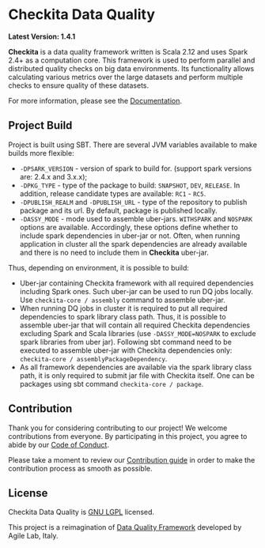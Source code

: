 # Checkita Data Quality

**Latest Version: 1.4.1**

**Checkita** is a data quality framework written is Scala 2.12 and uses Spark 2.4+ as a computation core.
This framework is used to perform parallel and distributed quality checks on big data environments.
Its functionality allows calculating various metrics over the large datasets and perform multiple checks to ensure quality of these datasets.

For more information, please see the [Documentation](https://raiffeisen-dgtl.github.io/checkita-data-quality/).

## Project Build

Project is built using SBT. There are several JVM variables available to make builds more flexible:

* `-DPSARK_VERSION` - version of spark to build for. (support spark versions are: 2.4.x and 3.x.x);
* `-DPKG_TYPE` - type of the package to build: `SNAPSHOT`, `DEV`, `RELEASE`.
  In addition, release candidate types are available: `RC1` - `RC5`.
* `-DPUBLISH_REALM` and `-DPUBLISH_URL` - type of the repository to publish package and its url.
  By default, package is published locally.
* `-DASSY_MODE` - mode used to assemble uber-jars. `WITHSPARK` and `NOSPARK` options are available.
  Accordingly, these options define whether to include spark dependencies in uber-jar or not.
  Often, when running application in cluster all the spark dependencies are already available and there
  is no need to include them in **Checkita** uber-jar.

Thus, depending on environment, it is possible to build:

* Uber-jar containing Checkita framework with all required dependencies including Spark ones.
  Such uber-jar can be used to run DQ jobs locally. Use `checkita-core / assembly` command to assemble uber-jar.
* When running DQ jobs in cluster it is required to put all required dependencies to spark library class path.
  Thus, it is possible to assemble uber-jar that will contain all required Checkita dependencies excluding 
  Spark and Scala libraries (use `-DASSY_MODE=NOSPARK` to exclude spark libraries from uber jar). Following sbt command
  need to be executed to assemble uber-jar with Checkita dependencies only: `checkita-core / assemblyPackageDependency`.
* As all framework dependencies are available via the spark library class path, it is only required to submit jar file
  with Checkita itself. One can be packages using sbt command `checkita-core / package`.

## Contribution

Thank you for considering contributing to our project! We welcome contributions from everyone. By participating in 
this project, you agree to abide by our [Code of Conduct](docs/contribution/code-of-conduct.md).

Please take a moment to review our [Contribution guide](docs/contribution/contribution.md) in order to make the
contribution process as smooth as possible.

## License

Checkita Data Quality is [GNU LGPL](LICENSE.txt) licensed.

This project is a reimagination of [Data Quality Framework](https://github.com/agile-lab-dev/DataQuality) developed by Agile Lab, Italy.